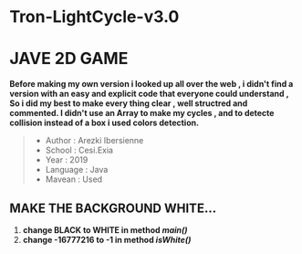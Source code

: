 # Tron-LightCycle-v3.0

# JAVE 2D GAME 
**Before making my own version i looked up all over the web , i didn't find a version with an easy and explicit code that everyone could understand , So i did my best to make every thing clear , well structred and commented.
I didn't use an Array to make my cycles , and to detecte collision instead of a box i used colors detection.**

> - Author : Arezki Ibersienne 
> - School : Cesi.Exia 
> - Year : 2019
> - Language : Java
> - Mavean : Used

## MAKE THE BACKGROUND WHITE...
1. **change BLACK to WHITE in method _main()_**
2. **change  -16777216 to -1 in method _isWhite()_**
